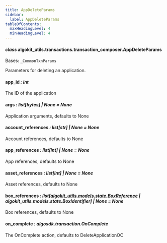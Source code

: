 ```yaml
---
title: AppDeleteParams
sidebar:
  label: AppDeleteParams
tableOfContents:
  maxHeadingLevel: 4
  minHeadingLevel: 4
---
```


#### _class_ algokit_utils.transactions.transaction_composer.AppDeleteParams

Bases: `_CommonTxnParams`

Parameters for deleting an application.

#### app_id _: int_

The ID of the application

#### args _: list[bytes] | None_ _= None_

Application arguments, defaults to None

#### account_references _: list[str] | None_ _= None_

Account references, defaults to None

#### app_references _: list[int] | None_ _= None_

App references, defaults to None

#### asset_references _: list[int] | None_ _= None_

Asset references, defaults to None

#### box_references _: list[[algokit_utils.models.state.BoxReference](/reference/algokit-utils-py/api/models/state/boxreference/#algokit_utils.models.state.BoxReference) | algokit_utils.models.state.BoxIdentifier] | None_ _= None_

Box references, defaults to None

#### on_complete _: algosdk.transaction.OnComplete_

The OnComplete action, defaults to DeleteApplicationOC
